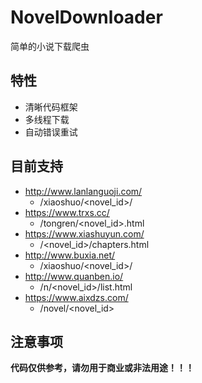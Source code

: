 # NovelDownloader

简单的小说下载爬虫

## 特性

- 清晰代码框架
- 多线程下载
- 自动错误重试

## 目前支持

- http://www.lanlanguoji.com/
  - /xiaoshuo/<novel_id>/
- https://www.trxs.cc/
  - /tongren/<novel_id>.html
- https://www.xiashuyun.com/
  - /<novel_id>/chapters.html
- http://www.buxia.net/
  - /xiaoshuo/<novel_id>/
- http://www.quanben.io/
  - /n/<novel_id>/list.html
- https://www.aixdzs.com/
  - /novel/<novel_id>

## 注意事项

****代码仅供参考，请勿用于商业或非法用途！！！****
